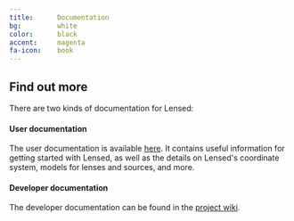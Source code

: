 ```yaml
---
title:      Documentation
bg:         white
color:      black
accent:     magenta
fa-icon:    book
---
```


## Find out more

There are two kinds of documentation for Lensed:

#### User documentation

The user documentation is available [here][rtfd].
It contains useful information for getting started with Lensed, as well as the
details on Lensed's coordinate system, models for lenses and sources, and more.

#### Developer documentation

The developer documentation can be found in the [project wiki][wiki].

[rtfd]:  http://lensed.readthedocs.org
[wiki]: http://github.com/glenco/lensed/wiki

